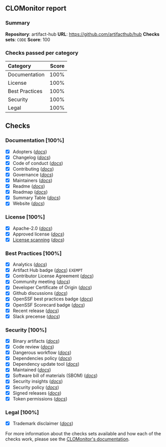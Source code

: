 ## CLOMonitor report

### Summary

**Repository**: artifact-hub
**URL**: https://github.com/artifacthub/hub
**Checks sets**:  `CODE`
**Score**: 100

### Checks passed per category

| Category       |                                           Score |
| :------------- | ----------------------------------------------: |
| Documentation  |  100% |
| License        |        100% |
| Best Practices | 100% |
| Security       |       100% |
| Legal          |          100% |

## Checks

### Documentation [100%]

  - [x] Adopters ([_docs_](https://clomonitor.io/docs/topics/checks/#adopters))
  - [x] Changelog ([_docs_](https://clomonitor.io/docs/topics/checks/#changelog))
  - [x] Code of conduct ([_docs_](https://clomonitor.io/docs/topics/checks/#code-of-conduct))
  - [x] Contributing ([_docs_](https://clomonitor.io/docs/topics/checks/#contributing))
  - [x] Governance ([_docs_](https://clomonitor.io/docs/topics/checks/#governance))
  - [x] Maintainers ([_docs_](https://clomonitor.io/docs/topics/checks/#maintainers))
  - [x] Readme ([_docs_](https://clomonitor.io/docs/topics/checks/#readme))
  - [x] Roadmap ([_docs_](https://clomonitor.io/docs/topics/checks/#roadmap))
  - [x] Summary Table ([_docs_](https://clomonitor.io/docs/topics/checks/#summary-table))
  - [x] Website ([_docs_](https://clomonitor.io/docs/topics/checks/#website))
  
### License [100%]

  - [x] Apache-2.0 ([_docs_](https://clomonitor.io/docs/topics/checks/#spdx-id))
  - [x] Approved license ([_docs_](https://clomonitor.io/docs/topics/checks/#approved-license))
  - [x] [License scanning](https://license-scanning.url) ([_docs_](https://clomonitor.io/docs/topics/checks/#license-scanning))
  
### Best Practices [100%]

  - [x] Analytics ([_docs_](https://clomonitor.io/docs/topics/checks/#analytics))
  - [x] Artifact Hub badge ([_docs_](https://clomonitor.io/docs/topics/checks/#artifact-hub-badge)) `EXEMPT`
  - [x] Contributor License Agreement ([_docs_](https://clomonitor.io/docs/topics/checks/#contributor-license-agreement))
  - [x] Community meeting ([_docs_](https://clomonitor.io/docs/topics/checks/#community-meeting))
  - [x] Developer Certificate of Origin ([_docs_](https://clomonitor.io/docs/topics/checks/#developer-certificate-of-origin))
  - [x] Github discussions ([_docs_](https://clomonitor.io/docs/topics/checks/#github-discussions))
  - [x] OpenSSF best practices badge ([_docs_](https://clomonitor.io/docs/topics/checks/#openssf-badge))
  - [x] OpenSSF Scorecard badge ([_docs_](https://clomonitor.io/docs/topics/checks/#openssf-scorecard-badge))
  - [x] Recent release ([_docs_](https://clomonitor.io/docs/topics/checks/#recent-release))
  - [x] Slack precense ([_docs_](https://clomonitor.io/docs/topics/checks/#slack-presence))
  
### Security [100%]

  - [x] Binary artifacts ([_docs_](https://clomonitor.io/docs/topics/checks/#binary-artifacts-from-openssf-scorecard))
  - [x] Code review ([_docs_](https://clomonitor.io/docs/topics/checks/#code-review-from-openssf-scorecard))
  - [x] Dangerous workflow ([_docs_](https://clomonitor.io/docs/topics/checks/#dangerous-workflow-from-openssf-scorecard))
  - [x] Dependencies policy ([_docs_](https://clomonitor.io/docs/topics/checks/#dependencies-policy))
  - [x] Dependency update tool ([_docs_](https://clomonitor.io/docs/topics/checks/#dependency-update-tool-from-openssf-scorecard))
  - [x] Maintained ([_docs_](https://clomonitor.io/docs/topics/checks/#maintained-from-openssf-scorecard))
  - [x] Software bill of materials (SBOM) ([_docs_](https://clomonitor.io/docs/topics/checks/#software-bill-of-materials-sbom))
  - [x] Security insights ([_docs_](https://clomonitor.io/docs/topics/checks/#security-insights))
  - [x] Security policy ([_docs_](https://clomonitor.io/docs/topics/checks/#security-policy))
  - [x] Signed releases ([_docs_](https://clomonitor.io/docs/topics/checks/#signed-releases-from-openssf-scorecard))
  - [x] Token permissions ([_docs_](https://clomonitor.io/docs/topics/checks/#token-permissions-from-openssf-scorecard))
  
### Legal [100%]

  - [x] Trademark disclaimer ([_docs_](https://clomonitor.io/docs/topics/checks/#trademark-disclaimer))
  
For more information about the checks sets available and how each of the checks work, please see the [CLOMonitor's documentation](https://clomonitor.io/docs/topics/checks/).



